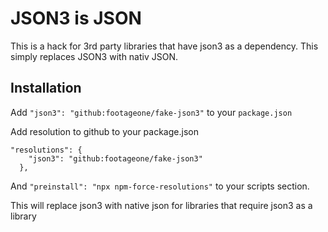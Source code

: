 # JSON3 is JSON

This is a hack for 3rd party libraries that have json3 as a dependency. This simply replaces JSON3 with nativ JSON.

## Installation

Add `"json3": "github:footageone/fake-json3"` to your `package.json`

Add resolution to github to your package.json

```
"resolutions": {
    "json3": "github:footageone/fake-json3"
  },
```

And `"preinstall": "npx npm-force-resolutions"` to your scripts section.

This will replace json3 with native json for libraries that require json3 as a library
